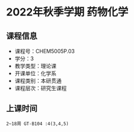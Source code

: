 # 2022年秋季学期 药物化学 






## 课程信息

- 课程号：CHEM5005P.03
- 学分：3
- 教学类型：理论课
- 开课单位：化学系
- 课程类别：本研贯通
- 课程层次：研究生课程

## 上课时间

```
2~18周 GT-B104 :4(3,4,5)
```

